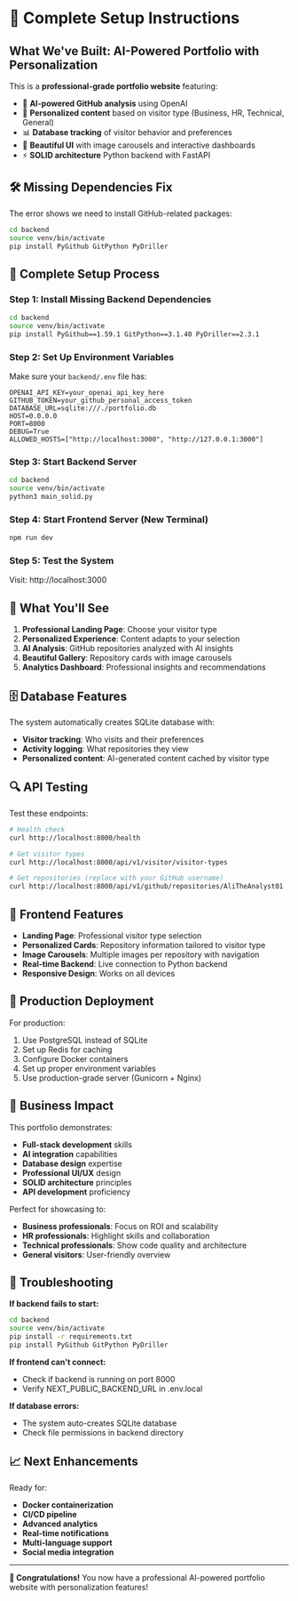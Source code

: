 # 🚀 Complete Setup Instructions

## What We've Built: AI-Powered Portfolio with Personalization

This is a **professional-grade portfolio website** featuring:

- 🧠 **AI-powered GitHub analysis** using OpenAI
- 🎯 **Personalized content** based on visitor type (Business, HR, Technical, General)
- 📊 **Database tracking** of visitor behavior and preferences
- 🎨 **Beautiful UI** with image carousels and interactive dashboards
- ⚡ **SOLID architecture** Python backend with FastAPI

## 🛠️ Missing Dependencies Fix

The error shows we need to install GitHub-related packages:

```bash
cd backend
source venv/bin/activate
pip install PyGithub GitPython PyDriller
```

## 🔧 Complete Setup Process

### Step 1: Install Missing Backend Dependencies

```bash
cd backend
source venv/bin/activate
pip install PyGithub==1.59.1 GitPython==3.1.40 PyDriller==2.3.1
```

### Step 2: Set Up Environment Variables

Make sure your `backend/.env` file has:

```env
OPENAI_API_KEY=your_openai_api_key_here
GITHUB_TOKEN=your_github_personal_access_token
DATABASE_URL=sqlite:///./portfolio.db
HOST=0.0.0.0
PORT=8000
DEBUG=True
ALLOWED_HOSTS=["http://localhost:3000", "http://127.0.0.1:3000"]
```

### Step 3: Start Backend Server

```bash
cd backend
source venv/bin/activate
python3 main_solid.py
```

### Step 4: Start Frontend Server (New Terminal)

```bash
npm run dev
```

### Step 5: Test the System

Visit: http://localhost:3000

## 🎯 What You'll See

1. **Professional Landing Page**: Choose your visitor type
2. **Personalized Experience**: Content adapts to your selection
3. **AI Analysis**: GitHub repositories analyzed with AI insights
4. **Beautiful Gallery**: Repository cards with image carousels
5. **Analytics Dashboard**: Professional insights and recommendations

## 🗄️ Database Features

The system automatically creates SQLite database with:

- **Visitor tracking**: Who visits and their preferences
- **Activity logging**: What repositories they view
- **Personalized content**: AI-generated content cached by visitor type

## 🔍 API Testing

Test these endpoints:

```bash
# Health check
curl http://localhost:8000/health

# Get visitor types
curl http://localhost:8000/api/v1/visitor/visitor-types

# Get repositories (replace with your GitHub username)
curl http://localhost:8000/api/v1/github/repositories/AliTheAnalyst01
```

## 🎨 Frontend Features

- **Landing Page**: Professional visitor type selection
- **Personalized Cards**: Repository information tailored to visitor type
- **Image Carousels**: Multiple images per repository with navigation
- **Real-time Backend**: Live connection to Python backend
- **Responsive Design**: Works on all devices

## 🚀 Production Deployment

For production:

1. Use PostgreSQL instead of SQLite
2. Set up Redis for caching
3. Configure Docker containers
4. Set up proper environment variables
5. Use production-grade server (Gunicorn + Nginx)

## 🎯 Business Impact

This portfolio demonstrates:

- **Full-stack development** skills
- **AI integration** capabilities
- **Database design** expertise
- **Professional UI/UX** design
- **SOLID architecture** principles
- **API development** proficiency

Perfect for showcasing to:

- **Business professionals**: Focus on ROI and scalability
- **HR professionals**: Highlight skills and collaboration
- **Technical professionals**: Show code quality and architecture
- **General visitors**: User-friendly overview

## 🐛 Troubleshooting

**If backend fails to start:**

```bash
cd backend
source venv/bin/activate
pip install -r requirements.txt
pip install PyGithub GitPython PyDriller
```

**If frontend can't connect:**

- Check if backend is running on port 8000
- Verify NEXT_PUBLIC_BACKEND_URL in .env.local

**If database errors:**

- The system auto-creates SQLite database
- Check file permissions in backend directory

## 📈 Next Enhancements

Ready for:

- **Docker containerization**
- **CI/CD pipeline**
- **Advanced analytics**
- **Real-time notifications**
- **Multi-language support**
- **Social media integration**

---

**🎉 Congratulations!** You now have a professional AI-powered portfolio website with personalization features!
